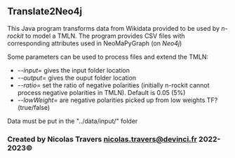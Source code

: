 ## Translate2Neo4j

This Java program transforms data from Wikidata provided to be used by *n-rockit* to model a TMLN. The program provides CSV files with corresponding attributes used in NeoMaPyGraph (on *Neo4j*)

Some parameters can be used to process files and extend the TMLN:
- *--input=* gives the input folder location
- *--output=* gives the ouput folder location
- *--ratio=* set the ratio of negative polarities (initially n-rockit cannot process negative polarities in TMLN). Default is 0.05 (5%)
- *--lowWeight=* are negative polarities picked up from low weights TF? (true/false)

Data must be put in the "../data/input/" folder



### Created by Nicolas Travers <nicolas.travers@devinci.fr> 2022-2023©

